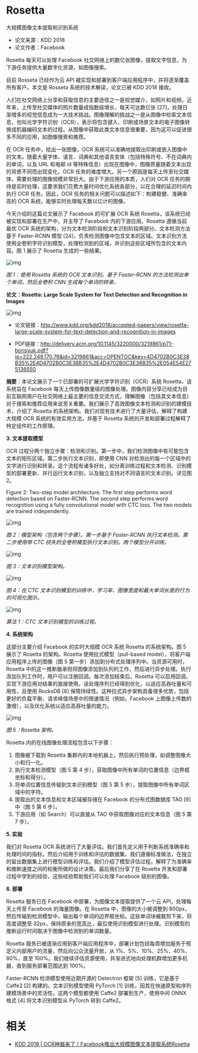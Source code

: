 
# Rosetta

大规模图像文本提取和识别系统

- 论文来源：KDD 2018
- 论文作者：Facebook



Rosetta 每天可以处理 Facebook 社交网络上的数亿张图像，提取文字信息，为下游任务提供大量数字化资源，如图像搜索。

目前 Rosseta 已经作为云 API 被实现和部署到客户端应用程序中，并将逐渐覆盖所有客户。本文是 Rosseta 系统的技术解读，论文已被 KDD 2018 接收。


人们在社交网络上分享和获取信息的主要途径之一是视觉媒介，如照片和视频。近年来，上传至社交媒体的照片数量成指数级增长，每天可达数亿张 [27]，处理日渐增多的视觉信息成为一大技术挑战。图像理解的挑战之一是从图像中检索文本信息，也叫光学字符识别（OCR），表示将包含键入、印刷或场景文本的电子图像转换成机器编码文本的过程。从图像中获取此类文本信息很重要，因为这可以促进很多不同的应用，如图像搜索和推荐。



在 OCR 任务中，给出一张图像，OCR 系统可以准确地提取出印刷或嵌入图像中的文本。随着大量字体、语言、词典和其他语言变体（包括特殊符号、不在词典内的单词，以及 URL 和电邮 id 等特殊信息）出现在图像中，图像质量随着文本出现的背景不同而出现变化，OCR 任务的难度增大。另一个原因是每天上传至社交媒体、需要处理的图像规模非常巨大。由于下游应用的本质，人们对 OCR 任务的期待是实时处理，这要求我们花费大量时间优化系统各部分，以在合理的延迟时间内执行 OCR 任务。因此，OCR 任务的相关问题可以描述如下：构建稳健、准确率高的 OCR 系统，能够实时处理每天数以亿计的图像。



今天介绍的这篇论文展示了 Facebook 的可扩展 OCR 系统 Rosetta，该系统已经被实现和部署在生产中，并主导了 Facebook 内的下游应用。Rosetta 遵循当前最优 OCR 系统的架构，分为文本检测阶段和文本识别阶段两部分。文本检测方法基于 Faster-RCNN 模型 [24]，负责检测图像中包含文本的区域。文本识别方法使用全卷积字符识别模型，处理检测到的区域，并识别这些区域所包含的文本内容。图 1 展示了 Rosetta 生成的一些结果。



![img](https://mmbiz.qpic.cn/mmbiz_png/KmXPKA19gWiccFjVhMdUlpAUK4lzV6EMfaiaLsp8BJCpos8dvNXL4YfibiaZiaGh9TqGjPx6NcIXjxzKGbhlQgRiaglg/640?wx_fmt=png&tp=webp&wxfrom=5&wx_lazy=1&wx_co=1)

*图 1：使用 Rosetta 系统的 OCR 文本识别。基于 Faster-RCNN 的方法检测出单个单词，然后全卷积 CNN 生成每个单词的转录。*



**论文：Rosetta: Large Scale System for Text Detection and Recognition in Images**



![img](https://mmbiz.qpic.cn/mmbiz_png/KmXPKA19gWiccFjVhMdUlpAUK4lzV6EMflPm3rWictINdYsZ1icQqsykPFHSAtlH3NC155WEeorqbF6CQKStojFwA/640?wx_fmt=png&tp=webp&wxfrom=5&wx_lazy=1&wx_co=1)



- 论文链接：http://www.kdd.org/kdd2018/accepted-papers/view/rosetta-large-scale-system-for-text-detection-and-recognition-in-images

- PDF链接：http://delivery.acm.org/10.1145/3220000/3219861/p71-borisyuk.pdf?ip=222.249.170.76&id=3219861&acc=OPENTOC&key=4D4702B0C3E38B35%2E4D4702B0C3E38B35%2E4D4702B0C3E38B35%2E054E54E275136550




**摘要**：本论文展示了一个已部署的可扩展光学字符识别（OCR）系统 Rosetta，该系统旨在 Facebook 每天上传图像数量级的图像处理。图像内容分享已经成为目前互联网用户在社交网络上最主要的信息交流方式，理解图像（包括其文本信息）对于搜索和推荐应用来说至关重要。我们展示了高效图像文本检测和识别的建模技术，介绍了 Rosetta 的系统架构。我们对现有技术进行了大量评估，解释了构建大规模 OCR 系统的有效实用方法，并基于 Rosetta 系统的开发和部署过程解释了特定组件的工作原理。



**3. 文本提取模型**



OCR 过程分两个独立步骤：检测和识别。第一步中，我们检测图像中有可能包含文本的矩形区域。第二步执行文本识别，即使用 CNN 对检测出的每一个区域中的文字进行识别和转录。这个流程有诸多好处，如分离训练过程和文本检测、识别模型的部署更新、并行运行文本识别，以及独立支持对不同语言的文本识别。详见图 2。

Figure 2: Two-step model architecture. The first step performs word detection based on Faster-RCNN. The second step performs word recognition using a fully convolutional model with CTC loss. The two models are trained independently.



![img](https://mmbiz.qpic.cn/mmbiz_png/KmXPKA19gWiccFjVhMdUlpAUK4lzV6EMfjuF2EvosWIibf8nRQvEvxsbIgial8KJTL1ERmOicMJGhpnN0DKib8vJ0OQ/640?wx_fmt=png&tp=webp&wxfrom=5&wx_lazy=1&wx_co=1)

*图 2：模型架构（包含两个步骤）。第一步基于 Faster-RCNN 执行文本检测。第二步使用带 CTC 损失的全卷积模型执行文本识别。两个模型分开训练。*



![img](https://mmbiz.qpic.cn/mmbiz_png/KmXPKA19gWiccFjVhMdUlpAUK4lzV6EMfj5TMUXLykGJQqVlUqL2BRFD4LFUkN1ms5VGQibcRnKKg0qVx2Ta7kFA/640?wx_fmt=png&tp=webp&wxfrom=5&wx_lazy=1&wx_co=1)

*图 3：文本识别模型架构。*



![img](https://mmbiz.qpic.cn/mmbiz_png/KmXPKA19gWiccFjVhMdUlpAUK4lzV6EMfzZX6qrcvGcMQ3wxhCmeQRqQ4qtMLkzu35f4rR433Sw3zoeY5yEpIyg/640?wx_fmt=png&tp=webp&wxfrom=5&wx_lazy=1&wx_co=1)

*图 4：在 CTC 文本识别模型的训练中，学习率、图像宽度和最大单词长度的行为的可视化图示。*



![img](https://mmbiz.qpic.cn/mmbiz_png/KmXPKA19gWiccFjVhMdUlpAUK4lzV6EMfFaqLZOXf8CricEVfbOVUdXib6ZX9l5TQm7ibhSsvNy3Cxae3EAlXViaAlQ/640?wx_fmt=png&tp=webp&wxfrom=5&wx_lazy=1&wx_co=1)

*算法 1：CTC 文本识别模型的训练过程。*



**4. 系统架构**



这部分主要介绍 Facebook 的实时大规模 OCR 系统 Rosetta 的系统架构。图 5 展示了 Rosetta 的架构。Rosetta 使用拉式模型（pull-based model），将客户端应用程序上传的图像（图 5 第一步）添加到分布式处理序列中。当资源可用时，Rosetta 中的这一推断器承担将图像添加到队列的工作，然后进行异步处理。执行添加队列工作时，用户可以注册回调。每次添加结束后，Rosetta 可以启用回调，实现下游应用对结果的直接使用。该处理序列已经得到优化，以适应高吞吐量和可用性，且使用 RocksDB [8] 保障持续性。这种拉式异步架构具备很多优势，包括更好的负载平衡、请求峰值场景中的限速情况（例如，Facebook 上图像上传数的激增），以及优化系统以适应高吞吐量的能力。



![img](https://mmbiz.qpic.cn/mmbiz_png/KmXPKA19gWiccFjVhMdUlpAUK4lzV6EMfOQFCpiaxXKbyEYjWiciaQZANwPKXicdIGjrj3Wjy5eiaJoO5WqO1k4JOEkQ/640?wx_fmt=png&tp=webp&wxfrom=5&wx_lazy=1&wx_co=1)

*图 5：Rosetta 架构。*



Rosetta 内的在线图像处理流程包含以下步骤：



1. 图像被下载到 Rosetta 集群内的本地机器上，然后执行预处理，如调整图像大小和归一化。
2. 执行文本检测模型（图 5 第 4 步），获取图像中所有单词的位置信息（边界框坐标和得分）。
3. 将单词位置信息传输到文本识别模型（图 5 第 5 步），提取图像中所有单词区域中的字符。
4. 提取出的文本信息和文本区域被存储在 Facebook 的分布式图数据库 TAO [9] 中（图 5 第 6 步）。
5. 下游应用（如 Search）可以直接从 TAO 中获取图像对应的文本信息（图 5 第 7 步）。



**5. 实验**



我们对 Rosetta OCR 系统进行了大量评估。我们首先定义用于判断系统准确率和处理时间的指标，然后介绍用于训练和评估的数据集。我们遵循标准做法，在独立的留出数据集上进行模型训练和评估。我们介绍了模型评估过程，解释了为准确率和推断速度之间的权衡所做的设计决策。最后我们分享了在 Rosetta 开发和部署过程中学到的经验，这些经验帮助我们可以处理 Facebook 级别的图像。



**6. 部署**



Rosetta 服务已在 Facebook 中部署，为图像文本提取提供了一个云 API，处理每天上传至 Facebook 的海量图像。在 Rosetta 中，图像的大小被调整到 800px，然后传输到检测模型中，输出每个单词的边界框坐标。这些单词块被裁剪下来，将高度调整至 32px，保持原来的宽高比，最后使用识别模型进行处理。识别模型的推断运行时间取决于图像中检测到的单词数量。



Rosetta 服务已被逐渐应用到客户端应用程序中，部署计划包括每周增加服务于预定义内部用户的流量，然后向公众流量开放，从 1%、5%、10%、25%、40%、80%，直至 100%。我们继续评估资源使用，并渐进式地向处理机群增加更多机器，直到服务部署范围达到 100%。



Faster-RCNN 检测模型使用近期开源的 Detectron 框架 [5] 训练，它是基于 Caffe2 [2] 构建的。文本识别模型使用 PyTorch [1] 训练，因其在快速原型和序列建模场景中的灵活性。这两个模型都使用 Caffe2 部署到生产，使用中间 ONNX 格式 [4] 将文本识别模型从 PyTorch 转到 Caffe2。


# 相关

- [KDD 2018 | OCR神器来了！Facebook推出大规模图像文本提取系统Rosetta](https://mp.weixin.qq.com/s?__biz=MzU1NTUxNTM0Mg==&mid=2247489183&idx=1&sn=10f28d1bbee25c381bd781a9abb349d3&chksm=fbd27a3ecca5f3287ddfc698ee2125040295c5e6c369b76f8ec1060771fac82ad61ab560fa0b&mpshare=1&scene=1&srcid=0811y1dN56H2jySoSPI7f7nF#rd)
